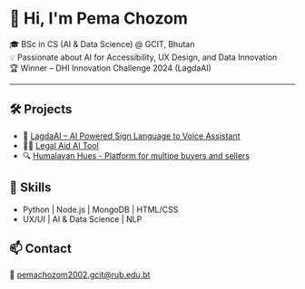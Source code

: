 # 👋 Hi, I'm Pema Chozom

🎓 BSc in CS (AI & Data Science) @ GCIT, Bhutan  
💡 Passionate about AI for Accessibility, UX Design, and Data Innovation  
🏆 Winner – DHI Innovation Challenge 2024 (LagdaAI)

---

## 🛠 Projects
- 🤖 [LagdaAI – AI Powered Sign Language to Voice Assistant](https://github.com/pemachozom/AI-Powered-Sign-Language-to-Voice-Assistant-Mobile-Application)
- 🧑‍⚖️ [Legal Aid AI Tool](https://github.com/yourproject)
- 🔍 [Humalayan Hues - Platform for multipe buyers and sellers](https://group4himalayanhues.onrender.com/)

## 🧠 Skills
- Python | Node.js | MongoDB | HTML/CSS  
- UX/UI | AI & Data Science | NLP

## 📫 Contact
📧 pemachozom2002.gcit@rub.edu.bt
